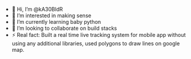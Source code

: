 - 👋 Hi, I’m @kA30BldR
- 👀 I’m interested in making sense
- 🌱 I’m currently learning baby python
- 💞️ I’m looking to collaborate on build stacks
- ⚡ Real fact: Built a real time live tracking system for mobile app without using any additional libraries, used polygons to draw lines on google map.

<!---
kA30BldR/kA30BldR is a ✨ special ✨ repository because its `README.md` (this file) appears on your GitHub profile.
You can click the Preview link to take a look at your changes.
--->
